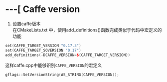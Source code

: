 # ---[ Caffe version
1. 设置caffe版本  
   在CMakeLists.txt 中，使用add_definitions()函数完成类似于代码中宏定义的功能
```c++
set(CAFFE_TARGET_VERSION "0.17.3")
set(CAFFE_TARGET_SOVERSION "0.17")
add_definitions(-DCAFFE_VERSION=${CAFFE_TARGET_VERSION})
```
这样caffe.cpp中能够识别`CAFFE_VERSION`的宏定义
```c++
gflags::SetVersionString(AS_STRING(CAFFE_VERSION));
```


